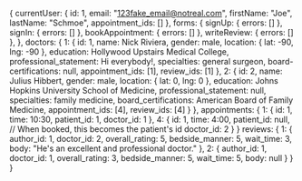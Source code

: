 {
  currentUser: {
    id: 1,
    email: "123fake_email@notreal.com",
    firstName: "Joe",
    lastName: "Schmoe",
    appointment_ids: []
  },
  forms: {
    signUp: { errors: [] },
    signIn: { errors: [] },
    bookAppointment: { errors: [] },
    writeReview: { errors: [] },
  },
  doctors: {
    1: {
      id: 1,
      name: Nick Riviera,
      gender: male,
      location: {
                lat: -90,
                lng: -90
              },
      education: Hollywood Upstairs Medical College,
      professional_statement: Hi everybody!,
      specialties: general surgeon,
      board-certifications: null,
      appointment_ids: [1],
      review_ids: [1]
      },
    2: {
      id: 2,
      name: Julius Hibbert,
      gender: male,
      location: {
                lat: 0,
                lng: 0
              },
      education: Johns Hopkins University School of Medicine,
      professional_statement: null,
      specialties: family medicine,
      board_certifications: American Board of Family Medicine,
      appointment_ids: [4],
      review_ids: [4]
      }
  },
  appointments: {
    1: {
      id: 1,
      time: 10:30,
      patient_id: 1,
      doctor_id: 1
    },
    4: {
      id: 1,
      time: 4:00,
      patient_id: null, // When booked, this becomes the patient's id
      doctor_id: 2
    }
  }
  reviews: {
    1: {
      author_id: 1,
      doctor_id: 2,
      overall_rating: 5,
      bedside_manner: 5,
      wait_time: 3,
      body: "He's an excellent and professional doctor."
    },
    2: {
      author_id: 1,
      doctor_id: 1,
      overall_rating: 3,
      bedside_manner: 5,
      wait_time: 5,
      body: null
    }
  }
}
